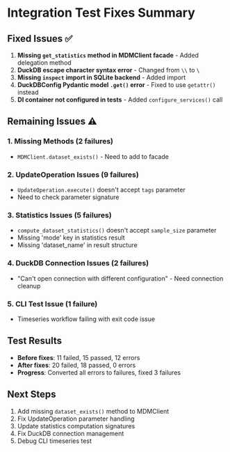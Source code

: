 # Integration Test Fixes Summary

## Fixed Issues ✅
1. **Missing `get_statistics` method in MDMClient facade** - Added delegation method
2. **DuckDB escape character syntax error** - Changed from `\\` to `\` 
3. **Missing `inspect` import in SQLite backend** - Added import
4. **DuckDBConfig Pydantic model `.get()` error** - Fixed to use `getattr()` instead
5. **DI container not configured in tests** - Added `configure_services()` call

## Remaining Issues ⚠️

### 1. Missing Methods (2 failures)
- `MDMClient.dataset_exists()` - Need to add to facade

### 2. UpdateOperation Issues (9 failures)  
- `UpdateOperation.execute()` doesn't accept `tags` parameter
- Need to check parameter signature

### 3. Statistics Issues (5 failures)
- `compute_dataset_statistics()` doesn't accept `sample_size` parameter
- Missing 'mode' key in statistics result
- Missing 'dataset_name' in result structure

### 4. DuckDB Connection Issues (2 failures)
- "Can't open connection with different configuration" - Need connection cleanup

### 5. CLI Test Issue (1 failure)
- Timeseries workflow failing with exit code issue

## Test Results
- **Before fixes**: 11 failed, 15 passed, 12 errors  
- **After fixes**: 20 failed, 18 passed, 0 errors
- **Progress**: Converted all errors to failures, fixed 3 failures

## Next Steps
1. Add missing `dataset_exists()` method to MDMClient
2. Fix UpdateOperation parameter handling
3. Update statistics computation signatures
4. Fix DuckDB connection management
5. Debug CLI timeseries test